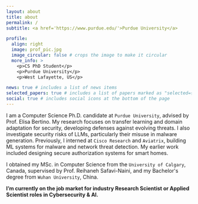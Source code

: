```yaml
---
layout: about
title: about
permalink: /
subtitle: <a href='https://www.purdue.edu/'>Purdue University</a> 

profile:
  align: right
  image: prof_pic.jpg
  image_circular: false # crops the image to make it circular
  more_info: >
    <p>CS PhD Student</p>
    <p>Purdue University</p>
    <p>West Lafayette, US</p>

news: true # includes a list of news items
selected_papers: true # includes a list of papers marked as "selected={true}"
social: true # includes social icons at the bottom of the page
---
```


<!-- Write your biography here. Tell the world about yourself. Link to your favorite [subreddit](http://reddit.com). You can put a picture in, too. The code is already in, just name your picture `prof_pic.jpg` and put it in the `img/` folder.

Put your address / P.O. box / other info right below your picture. You can also disable any of these elements by editing `profile` property of the YAML header of your `_pages/about.md`. Edit `_bibliography/papers.bib` and Jekyll will render your [publications page](/al-folio/publications/) automatically.

Link to your social media connections, too. This theme is set up to use [Font Awesome icons](https://fontawesome.com/) and [Academicons](https://jpswalsh.github.io/academicons/), like the ones below. Add your Facebook, Twitter, LinkedIn, Google Scholar, or just disable all of them. -->



I am a Computer Science Ph.D. candidate at `Purdue University`, advised by Prof. Elisa Bertino. My research focuses on transfer learning and domain adaptation for security, developing defenses against evolving threats. I also investigate security risks of LLMs, particularly their misuse in malware generation. Previously, I interned at `Cisco Research` and `Aviatrix`, building ML systems for malware and network threat detection. My earlier work included designing secure authorization systems for smart homes.


I obtained my MSc. in Computer Science from the `University of Calgary`, Canada, supervised by Prof. Reihaneh Safavi-Naini, and my Bachelor's degree from `Wuhan University`, China.

**I’m currently on the job market for industry Research Scientist or Applied Scientist roles in Cybersecurity & AI.**


